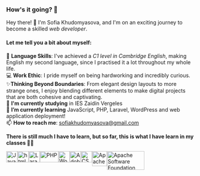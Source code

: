 ### How's it going? 👋

Hey there! 👋 I'm Sofia Khudomyasova, and I'm on an exciting journey to become a skilled *web developer*.

<h4>Let me tell you a bit about myself:</h4>

💬 <b>Language Skills</b>: I've achieved a *C1 level in Cambridge English*, making English my second language, since I practised it a lot throughout my whole life. <br>
💻 <b>Work Ethic</b>: I pride myself on being hardworking and incredibly curious.  <br>
✨<b>Thinking Beyond Boundaries</b>: From elegant design layouts to more strange ones, I enjoy blending different elements to make digital projects that are both cohesive and captivating.  <br>
🔭 <b>I'm currently studying</b> in IES Zaidín Vergeles  <br>
🌱 <b>I’m currently learning</b> JavaScript, PHP, Laravel, WordPress and web application deployment!  <br>
📫 <b>How to reach me</b>: sofiakhudomyasova@gmail.com   <br>

<b>There is still much I have to learn, but so far, this is what I have learn in my classes </b> 🎨✨

<div style="display:flex">
<img src="https://static-00.iconduck.com/assets.00/javascript-js-icon-2048x2048-nyxvtvk0.png" alt="Javascript" width="30" height="30">
<img src="https://cdn-icons-png.flaticon.com/512/732/732212.png" alt="html" width="30" height="30">
<img src="https://upload.wikimedia.org/wikipedia/commons/thumb/9/9a/Laravel.svg/800px-Laravel.svg.png" alt="Laravel" width="30" height="30">
<img src="https://upload.wikimedia.org/wikipedia/commons/thumb/2/27/PHP-logo.svg/1200px-PHP-logo.svg.png" alt="PHP" width="50" height="30">
<img src="https://upload.wikimedia.org/wikipedia/commons/thumb/9/98/WordPress_blue_logo.svg/1200px-WordPress_blue_logo.svg.png" alt="WordPress" width="30" height="30">
<img src="https://upload.wikimedia.org/wikipedia/commons/thumb/f/fb/Adobe_Illustrator_CC_icon.svg/1200px-Adobe_Illustrator_CC_icon.svg.png" alt="Adobe Illustrator CC Icon" width="30" height="30">
<img src="https://upload.wikimedia.org/wikipedia/commons/thumb/6/62/CSS3_logo.svg/800px-CSS3_logo.svg.png" alt="CSS3" width="30" height="30">
<img src="https://upload.wikimedia.org/wikipedia/commons/f/fe/Apache_Tomcat_logo.svg" alt="Apache Tomcat Logo" width="40" height="40">
<img src="https://upload.wikimedia.org/wikipedia/commons/thumb/d/db/Apache_Software_Foundation_Logo_%282016%29.svg/2560px-Apache_Software_Foundation_Logo_%282016%29.svg.png" alt="Apache Software Foundation Logo" width="100" height="50">


</div>


